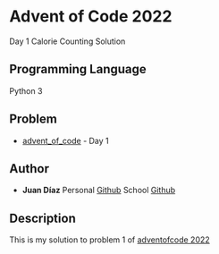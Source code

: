 # Advent of Code 2022

Day 1 Calorie Counting Solution

## Programming Language

Python 3

## Problem

* [advent_of_code](https://adventofcode.com/2022/day/1) - Day 1

## Author

* **Juan Díaz** 
	Personal [Github](https://github.com/Fuan200/) 
	School [Github](https://github.com/JuanDiazuwu)
	
## Description

This is my solution to problem 1 of [adventofcode 2022](https://adventofcode.com/2022/)